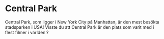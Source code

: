 # Central Park

Central Park, som ligger i New York City på Manhattan, är den mest besökta
stadsparken i USA! Visste du att Central Park är den plats som varit med i flest
filmer i världen.?
